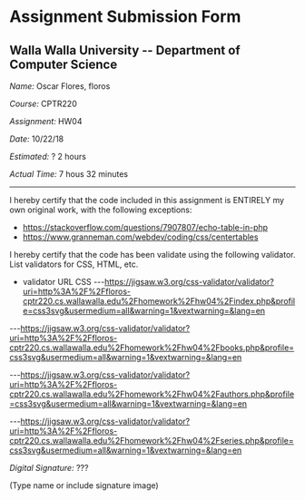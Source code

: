 # Assignment Submission Form

## Walla Walla University -- Department of Computer Science

_Name:_ Oscar Flores, floros

_Course:_ CPTR220

_Assignment:_ HW04

_Date:_ 10/22/18

_Estimated:_ ? 2 hours

_Actual Time:_ 7 hous 32 minutes

---

I hereby certify that the code included in this assignment is ENTIRELY my own original work, with the following exceptions:

* https://stackoverflow.com/questions/7907807/echo-table-in-php
* https://www.granneman.com/webdev/coding/css/centertables

I hereby certify that the code has been validate using the following validator.
List validators for CSS, HTML, etc.

* validator URL
CSS
---https://jigsaw.w3.org/css-validator/validator?uri=http%3A%2F%2Ffloros-cptr220.cs.wallawalla.edu%2Fhomework%2Fhw04%2Findex.php&profile=css3svg&usermedium=all&warning=1&vextwarning=&lang=en

---https://jigsaw.w3.org/css-validator/validator?uri=http%3A%2F%2Ffloros-cptr220.cs.wallawalla.edu%2Fhomework%2Fhw04%2Fbooks.php&profile=css3svg&usermedium=all&warning=1&vextwarning=&lang=en

---https://jigsaw.w3.org/css-validator/validator?uri=http%3A%2F%2Ffloros-cptr220.cs.wallawalla.edu%2Fhomework%2Fhw04%2Fauthors.php&profile=css3svg&usermedium=all&warning=1&vextwarning=&lang=en

---https://jigsaw.w3.org/css-validator/validator?uri=http%3A%2F%2Ffloros-cptr220.cs.wallawalla.edu%2Fhomework%2Fhw04%2Fseries.php&profile=css3svg&usermedium=all&warning=1&vextwarning=&lang=en

_Digital Signature:_ ???

(Type name or include signature image)
